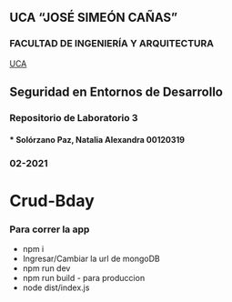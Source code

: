 ## UCA “JOSÉ SIMEÓN CAÑAS”
 
### FACULTAD DE INGENIERÍA Y ARQUITECTURA

[UCA](https://uca.edu.sv/)
 
## Seguridad en Entornos de Desarrollo

### Repositorio de Laboratorio 3

#### * Solórzano Paz, Natalia Alexandra 00120319

### 02-2021
# Crud-Bday

### Para correr la app
* npm i 
* Ingresar/Cambiar la url de mongoDB
* npm run dev 
* npm run build - para produccion
* node dist/index.js